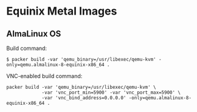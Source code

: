# Equinix Metal Images


## AlmaLinux OS

Build command:

```shell
$ packer build -var 'qemu_binary=/usr/libexec/qemu-kvm' -only=qemu.almalinux-8-equinix-x86_64 .
```

VNC-enabled build command:

```shell
packer build -var 'qemu_binary=/usr/libexec/qemu-kvm' \
             -var 'vnc_port_min=5900' -var 'vnc_port_max=5900' \
             -var 'vnc_bind_address=0.0.0.0' -only=qemu.almalinux-8-equinix-x86_64 .
```
